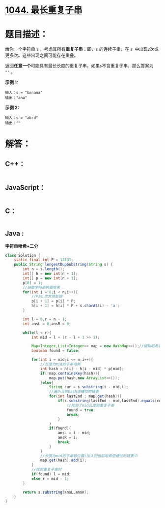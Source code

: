# [1044. 最长重复子串](https://leetcode-cn.com/problems/longest-duplicate-substring/)

# 题目描述：

给你一个字符串 `s` ，考虑其所有**重复子串**：即，`s` 的连续子串，在 `s `中出现` 2 `次或更多次。这些出现之间可能存在重叠。

返回**任意一个**可能具有最长长度的重复子串。如果` s `不含重复子串，那么答案为` ""` 。



**示例 1:**

```
输入：s = "banana"
输出："ana"
```

 **示例 2:**

```
输入：s = "abcd"
输出：""
```



# 解答：

## C++：

```cpp

```

## JavaScript：

```javascript

```

## C：

```c

```

## Java :

**字符串哈希+二分**

```java
class Solution {
    static final int P = 13131;
    public String longestDupSubstring(String s) {
        int n = s.length();
        int[] h = new int[n + 1];
        int[] p = new int[n + 1];
        p[0] = 1;
		//获取字符串前缀哈希
        for(int i = 0;i < n;i++){
            //P的i次方预处理
            p[i + 1] = p[i] * P;
            h[i + 1] = h[i] * P + s.charAt(i) - 'a';
        }

        int l = 0,r = n - 1;
        int ansL = 0,ansR = 0;

        while(l < r){
            int mid = l + (r - l + 1 >> 1);

            Map<Integer,List<Integer>> map = new HashMap<>();//模拟哈希表，解决哈希碰撞
            boolean found = false;

            for(int i = mid;i <= n;i++){
                //长度为mid的子串哈希
                int hash = h[i] - h[i - mid] * p[mid];
                if(!map.containsKey(hash)){
                    map.put(hash,new ArrayList<>());
                }else{
                    String cur = s.substring(i - mid,i);
                    //遍历当前hash值槽位的链表
                    for(int lastEnd : map.get(hash)){
                        if(s.substring(lastEnd - mid,lastEnd).equals(cur)){
                            //找到了mid长度的重复子串
                            found = true;
                            break;
                        }
                    }
                    if(found){
                        ansL = i - mid;
                        ansR = i;
                        break;
                    }
                }
                //长度为mid的子串首位置i加入到当前哈希值槽位的链表中
                map.get(hash).add(i);
            }
			//找到重复子串时
            if(found) l = mid;
            else r = mid - 1;
        }

        return s.substring(ansL,ansR);
    }
}
```

